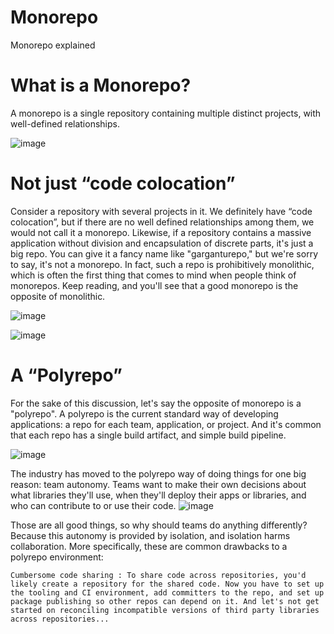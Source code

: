 # Monorepo
Monorepo explained

# What is a Monorepo?
A monorepo is a single repository containing multiple distinct projects, with well-defined relationships.

![image](https://github.com/user-attachments/assets/0356be47-93db-44b8-9fd4-32105bba7a03)

# Not just “code colocation”


Consider a repository with several projects in it. We definitely have “code colocation”, but if there are no well defined relationships among them, we would not call it a monorepo.
Likewise, if a repository contains a massive application without division and encapsulation of discrete parts, it's just a big repo. You can give it a fancy name like "garganturepo," but we're sorry to say, it's not a monorepo.
In fact, such a repo is prohibitively monolithic, which is often the first thing that comes to mind when people think of monorepos. Keep reading, and you'll see that a good monorepo is the opposite of monolithic.

![image](https://github.com/user-attachments/assets/58b58478-0e82-4379-88e4-887d66593106)

![image](https://github.com/user-attachments/assets/09b20ced-4add-4dc3-ae8d-1768d9885375)

# A “Polyrepo”
For the sake of this discussion, let's say the opposite of monorepo is a "polyrepo". A polyrepo is the current standard way of developing applications: a repo for each team, application, or project. And it's common that each repo has a single build artifact, and simple build pipeline.

![image](https://github.com/user-attachments/assets/491e4d95-bf53-46d7-89d0-0247eb81cf73)

The industry has moved to the polyrepo way of doing things for one big reason: team autonomy. Teams want to make their own decisions about what libraries they'll use, when they'll deploy their apps or libraries, and who can contribute to or use their code.
![image](https://github.com/user-attachments/assets/e9372eda-503f-4091-8cd5-d031fa0c7bf6)

Those are all good things, so why should teams do anything differently? Because this autonomy is provided by isolation, and isolation harms collaboration. More specifically, these are common drawbacks to a polyrepo environment:
```
Cumbersome code sharing : To share code across repositories, you'd likely create a repository for the shared code. Now you have to set up the tooling and CI environment, add committers to the repo, and set up package publishing so other repos can depend on it. And let's not get started on reconciling incompatible versions of third party libraries across repositories...


```
